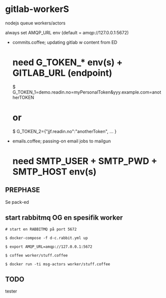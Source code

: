 # gitlab-workerS

nodejs queue workers/actors

always set AMQP_URL env (default = amqp://127.0.0.1:5672)

 - commits.coffee; updating gitlab w content from ED
 	
    # need G_TOKEN_* env(s) + GITLAB_URL (endpoint)

    $ G_TOKEN_1=demo.readin.no=myPersonalToken&yyy.example.com=anotherTOKEN

    # or

    $ G_TOKEN_2={\"jjf.readin.no\":\"anotherToken\", ... }


 - emails.coffee; passing-on email jobs to mailgun

    # need SMTP_USER + SMTP_PWD + SMTP_HOST env(s)


## PREPHASE

Se pack-ed

## start rabbitmq OG en spesifik worker

    # start en RABBITMQ på port 5672 

    $ docker-compose -f d-c.rabbit.yml up
    
    $ export AMQP_URL=amqp://127.0.0.1:5672

    $ coffee worker/stuff.coffee

    $ docker run -ti msg-actors worker/stuff.coffee

## TODO

tester
